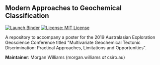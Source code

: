 ## Modern Approaches to Geochemical Classification

<a href="https://mybinder.org/v2/gh/morganjwilliams/aegc2019/develop?filepath=aegc2019%2Fnotebooks" ><img src="https://mybinder.org/badge_logo.svg" alt="Launch Binder"></a>
<a href="https://github.com/morganjwilliams/pyrolite/blob/master/LICENSE" ><img src="https://img.shields.io/badge/License-MIT-blue.svg" alt="License: MIT License"></a>

A repository to accompany a poster for the 2019 Australasian Exploration Geoscience
Conference titled
"Multivariate Geochemical Tectonic Discrimination:
Practical Approaches, Limitations and Opportunities".

**Maintainer**: Morgan Williams (morgan.williams _at_ csiro.au)

